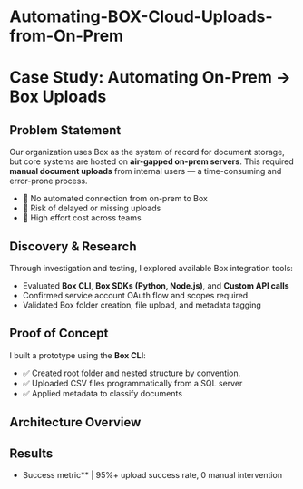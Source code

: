 # Automating-BOX-Cloud-Uploads-from-On-Prem

# Case Study: Automating On-Prem → Box Uploads

## Problem Statement

Our organization uses Box as the system of record for document storage, but core systems are hosted on **air-gapped on-prem servers**. This required **manual document uploads** from internal users — a time-consuming and error-prone process.

- 🔴 No automated connection from on-prem to Box
- 🔴 Risk of delayed or missing uploads
- 🔴 High effort cost across teams

## Discovery & Research

Through investigation and testing, I explored available Box integration tools:
- Evaluated **Box CLI**, **Box SDKs (Python, Node.js)**, and **Custom API calls**
- Confirmed service account OAuth flow and scopes required
- Validated Box folder creation, file upload, and metadata tagging

## Proof of Concept

I built a prototype using the **Box CLI**:

- ✅ Created root folder and nested structure by convention.
- ✅ Uploaded CSV files programmatically from a SQL server
- ✅ Applied metadata to classify documents

## Architecture Overview

## Results
- Success metric** | 95%+ upload success rate, 0 manual intervention

